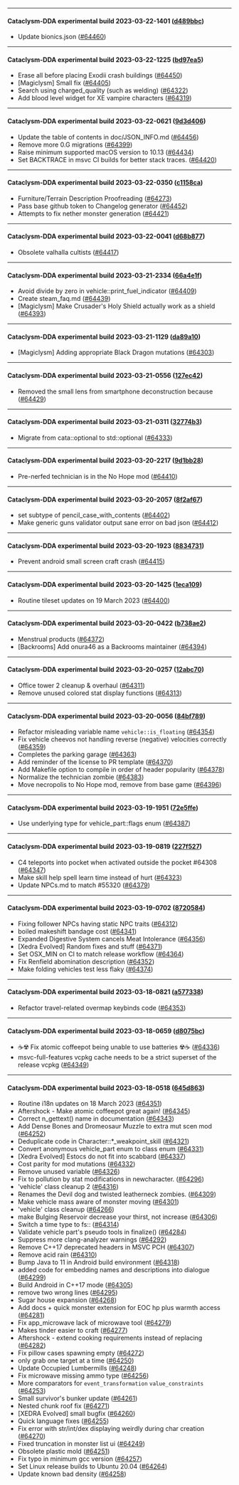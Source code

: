 
---

#### Cataclysm-DDA experimental build 2023-03-22-1401 ([d489bbc](https://github.com/CleverRaven/Cataclysm-DDA/releases/tag/cdda-experimental-2023-03-22-1401))

* Update bionics.json ([#64460](https://github.com/CleverRaven/Cataclysm-DDA/pull/64460))

---

#### Cataclysm-DDA experimental build 2023-03-22-1225 ([bd97ea5](https://github.com/CleverRaven/Cataclysm-DDA/releases/tag/cdda-experimental-2023-03-22-1225))

* Erase all before placing Exodii crash buildings ([#64450](https://github.com/CleverRaven/Cataclysm-DDA/pull/64450))
* [Magiclysm] Small fix ([#64405](https://github.com/CleverRaven/Cataclysm-DDA/pull/64405))
* Search using charged_quality (such as welding) ([#64322](https://github.com/CleverRaven/Cataclysm-DDA/pull/64322))
* Add blood level widget for XE vampire characters ([#64319](https://github.com/CleverRaven/Cataclysm-DDA/pull/64319))

---

#### Cataclysm-DDA experimental build 2023-03-22-0621 ([9d3d406](https://github.com/CleverRaven/Cataclysm-DDA/releases/tag/cdda-experimental-2023-03-22-0621))

* Update the table of contents in doc/JSON_INFO.md ([#64456](https://github.com/CleverRaven/Cataclysm-DDA/pull/64456))
* Remove more 0.G migrations ([#64399](https://github.com/CleverRaven/Cataclysm-DDA/pull/64399))
* Raise minimum supported macOS version to 10.13 ([#64434](https://github.com/CleverRaven/Cataclysm-DDA/pull/64434))
* Set BACKTRACE in msvc CI builds for better stack traces. ([#64420](https://github.com/CleverRaven/Cataclysm-DDA/pull/64420))

---

#### Cataclysm-DDA experimental build 2023-03-22-0350 ([c1158ca](https://github.com/CleverRaven/Cataclysm-DDA/releases/tag/cdda-experimental-2023-03-22-0350))

* Furniture/Terrain Description Proofreading ([#64273](https://github.com/CleverRaven/Cataclysm-DDA/pull/64273))
* Pass base github token to Changelog generator ([#64452](https://github.com/CleverRaven/Cataclysm-DDA/pull/64452))
* Attempts to fix nether monster generation ([#64421](https://github.com/CleverRaven/Cataclysm-DDA/pull/64421))

---

#### Cataclysm-DDA experimental build 2023-03-22-0041 ([d68b877](https://github.com/CleverRaven/Cataclysm-DDA/releases/tag/cdda-experimental-2023-03-22-0041))

* Obsolete valhalla cultists ([#64417](https://github.com/CleverRaven/Cataclysm-DDA/pull/64417))

---

#### Cataclysm-DDA experimental build 2023-03-21-2334 ([66a4e1f](https://github.com/CleverRaven/Cataclysm-DDA/releases/tag/cdda-experimental-2023-03-21-2334))

* Avoid divide by zero in vehicle::print_fuel_indicator ([#64409](https://github.com/CleverRaven/Cataclysm-DDA/pull/64409))
* Create steam_faq.md ([#64439](https://github.com/CleverRaven/Cataclysm-DDA/pull/64439))
* [Magiclysm] Make Crusader's Holy Shield actually work as a shield ([#64393](https://github.com/CleverRaven/Cataclysm-DDA/pull/64393))

---

#### Cataclysm-DDA experimental build 2023-03-21-1129 ([da89a10](https://github.com/CleverRaven/Cataclysm-DDA/releases/tag/cdda-experimental-2023-03-21-1129))

* [Magiclysm] Adding appropriate Black Dragon mutations ([#64303](https://github.com/CleverRaven/Cataclysm-DDA/pull/64303))

---

#### Cataclysm-DDA experimental build 2023-03-21-0556 ([127ec42](https://github.com/CleverRaven/Cataclysm-DDA/releases/tag/cdda-experimental-2023-03-21-0556))

* Removed the small lens from smartphone deconstruction because ([#64429](https://github.com/CleverRaven/Cataclysm-DDA/pull/64429))

---

#### Cataclysm-DDA experimental build 2023-03-21-0311 ([32774b3](https://github.com/CleverRaven/Cataclysm-DDA/releases/tag/cdda-experimental-2023-03-21-0311))

* Migrate from cata::optional<T> to std::optional<T> ([#64333](https://github.com/CleverRaven/Cataclysm-DDA/pull/64333))

---

#### Cataclysm-DDA experimental build 2023-03-20-2217 ([9d1bb28](https://github.com/CleverRaven/Cataclysm-DDA/releases/tag/cdda-experimental-2023-03-20-2217))

* Pre-nerfed technician is in the No Hope mod ([#64410](https://github.com/CleverRaven/Cataclysm-DDA/pull/64410))

---

#### Cataclysm-DDA experimental build 2023-03-20-2057 ([8f2af67](https://github.com/CleverRaven/Cataclysm-DDA/releases/tag/cdda-experimental-2023-03-20-2057))

* set subtype of pencil_case_with_contents ([#64402](https://github.com/CleverRaven/Cataclysm-DDA/pull/64402))
* Make generic guns validator output sane error on bad json ([#64412](https://github.com/CleverRaven/Cataclysm-DDA/pull/64412))

---

#### Cataclysm-DDA experimental build 2023-03-20-1923 ([8834731](https://github.com/CleverRaven/Cataclysm-DDA/releases/tag/cdda-experimental-2023-03-20-1923))

* Prevent android small screen craft crash ([#64415](https://github.com/CleverRaven/Cataclysm-DDA/pull/64415))

---

#### Cataclysm-DDA experimental build 2023-03-20-1425 ([1eca109](https://github.com/CleverRaven/Cataclysm-DDA/releases/tag/cdda-experimental-2023-03-20-1425))

* Routine tileset updates on 19 March 2023 ([#64400](https://github.com/CleverRaven/Cataclysm-DDA/pull/64400))

---

#### Cataclysm-DDA experimental build 2023-03-20-0422 ([b738ae2](https://github.com/CleverRaven/Cataclysm-DDA/releases/tag/cdda-experimental-2023-03-20-0422))

* Menstrual products ([#64372](https://github.com/CleverRaven/Cataclysm-DDA/pull/64372))
* [Backrooms] Add onura46 as a Backrooms maintainer ([#64394](https://github.com/CleverRaven/Cataclysm-DDA/pull/64394))

---

#### Cataclysm-DDA experimental build 2023-03-20-0257 ([12abc70](https://github.com/CleverRaven/Cataclysm-DDA/releases/tag/cdda-experimental-2023-03-20-0257))

* Office tower 2 cleanup & overhaul ([#64311](https://github.com/CleverRaven/Cataclysm-DDA/pull/64311))
* Remove unused colored stat display functions ([#64313](https://github.com/CleverRaven/Cataclysm-DDA/pull/64313))

---

#### Cataclysm-DDA experimental build 2023-03-20-0056 ([84bf789](https://github.com/CleverRaven/Cataclysm-DDA/releases/tag/cdda-experimental-2023-03-20-0056))

* Refactor misleading variable name `vehicle::is_floating` ([#64354](https://github.com/CleverRaven/Cataclysm-DDA/pull/64354))
* Fix vehicle cheevos not handling reverse (negative) velocities correctly ([#64359](https://github.com/CleverRaven/Cataclysm-DDA/pull/64359))
* Completes the parking garage ([#64363](https://github.com/CleverRaven/Cataclysm-DDA/pull/64363))
* Add reminder of the license to PR template ([#64370](https://github.com/CleverRaven/Cataclysm-DDA/pull/64370))
* Add Makefile option to compile in order of header popularity ([#64378](https://github.com/CleverRaven/Cataclysm-DDA/pull/64378))
* Normalize the technician zombie ([#64383](https://github.com/CleverRaven/Cataclysm-DDA/pull/64383))
* Move necropolis to No Hope mod, remove from base game ([#64396](https://github.com/CleverRaven/Cataclysm-DDA/pull/64396))

---

#### Cataclysm-DDA experimental build 2023-03-19-1951 ([72e5ffe](https://github.com/CleverRaven/Cataclysm-DDA/releases/tag/cdda-experimental-2023-03-19-1951))

* Use underlying type for vehicle_part::flags enum ([#64387](https://github.com/CleverRaven/Cataclysm-DDA/pull/64387))

---

#### Cataclysm-DDA experimental build 2023-03-19-0819 ([227f527](https://github.com/CleverRaven/Cataclysm-DDA/releases/tag/cdda-experimental-2023-03-19-0819))

* C4 teleports into pocket when activated outside the pocket #64308 ([#64347](https://github.com/CleverRaven/Cataclysm-DDA/pull/64347))
* Make skill help spell learn time instead of hurt ([#64323](https://github.com/CleverRaven/Cataclysm-DDA/pull/64323))
* Update NPCs.md to match #55320 ([#64379](https://github.com/CleverRaven/Cataclysm-DDA/pull/64379))

---

#### Cataclysm-DDA experimental build 2023-03-19-0702 ([8720584](https://github.com/CleverRaven/Cataclysm-DDA/releases/tag/cdda-experimental-2023-03-19-0702))

* Fixing follower NPCs having static NPC traits ([#64312](https://github.com/CleverRaven/Cataclysm-DDA/pull/64312))
* boiled makeshift bandage cost ([#64341](https://github.com/CleverRaven/Cataclysm-DDA/pull/64341))
* Expanded Digestive System cancels Meat Intolerance ([#64356](https://github.com/CleverRaven/Cataclysm-DDA/pull/64356))
* [Xedra Evolved] Random fixes and stuff ([#64371](https://github.com/CleverRaven/Cataclysm-DDA/pull/64371))
* Set OSX_MIN on CI to match release workflow ([#64364](https://github.com/CleverRaven/Cataclysm-DDA/pull/64364))
* Fix Renfield abomination description ([#64352](https://github.com/CleverRaven/Cataclysm-DDA/pull/64352))
* Make folding vehicles test less flaky ([#64374](https://github.com/CleverRaven/Cataclysm-DDA/pull/64374))

---

#### Cataclysm-DDA experimental build 2023-03-18-0821 ([a577338](https://github.com/CleverRaven/Cataclysm-DDA/releases/tag/cdda-experimental-2023-03-18-0821))

* Refactor travel-related overmap keybinds code ([#64353](https://github.com/CleverRaven/Cataclysm-DDA/pull/64353))

---

#### Cataclysm-DDA experimental build 2023-03-18-0659 ([d8075bc](https://github.com/CleverRaven/Cataclysm-DDA/releases/tag/cdda-experimental-2023-03-18-0659))

* ☕☢️ Fix atomic coffeepot being unable to use batteries ☢️☕ ([#64336](https://github.com/CleverRaven/Cataclysm-DDA/pull/64336))
* msvc-full-features vcpkg cache needs to be a strict superset of the release vcpkg ([#64349](https://github.com/CleverRaven/Cataclysm-DDA/pull/64349))

---

#### Cataclysm-DDA experimental build 2023-03-18-0518 ([645d863](https://github.com/CleverRaven/Cataclysm-DDA/releases/tag/cdda-experimental-2023-03-18-0518))

* Routine i18n updates on 18 March 2023 ([#64351](https://github.com/CleverRaven/Cataclysm-DDA/pull/64351))
* Aftershock - Make atomic coffeepot great again! ([#64345](https://github.com/CleverRaven/Cataclysm-DDA/pull/64345))
* Correct n_gettext() name in documentation ([#64343](https://github.com/CleverRaven/Cataclysm-DDA/pull/64343))
* Add Dense Bones and Dromeosaur Muzzle to extra mut scen mod ([#64252](https://github.com/CleverRaven/Cataclysm-DDA/pull/64252))
* Deduplicate code in Character::*_weakpoint_skill ([#64321](https://github.com/CleverRaven/Cataclysm-DDA/pull/64321))
* Convert anonymous vehicle_part enum to class enum ([#64331](https://github.com/CleverRaven/Cataclysm-DDA/pull/64331))
* [Xedra Evolved] Estocs do not fit into scabbard ([#64337](https://github.com/CleverRaven/Cataclysm-DDA/pull/64337))
* Cost parity for mod mutations ([#64332](https://github.com/CleverRaven/Cataclysm-DDA/pull/64332))
* Remove unused variable ([#64326](https://github.com/CleverRaven/Cataclysm-DDA/pull/64326))
* Fix to pollution by stat modifications in newcharacter. ([#64296](https://github.com/CleverRaven/Cataclysm-DDA/pull/64296))
* 'vehicle' class cleanup 2 ([#64316](https://github.com/CleverRaven/Cataclysm-DDA/pull/64316))
* Renames the Devil dog and twisted leatherneck zombies. ([#64309](https://github.com/CleverRaven/Cataclysm-DDA/pull/64309))
* Make vehicle mass aware of monster moving ([#64301](https://github.com/CleverRaven/Cataclysm-DDA/pull/64301))
* 'vehicle' class cleanup ([#64266](https://github.com/CleverRaven/Cataclysm-DDA/pull/64266))
* make Bulging Reservoir decrease your thirst, not increase ([#64306](https://github.com/CleverRaven/Cataclysm-DDA/pull/64306))
* Switch a time type to fs:: ([#64314](https://github.com/CleverRaven/Cataclysm-DDA/pull/64314))
* Validate vehicle part's pseudo tools in finalize() ([#64284](https://github.com/CleverRaven/Cataclysm-DDA/pull/64284))
* Suppress more clang-analyzer warnings ([#64292](https://github.com/CleverRaven/Cataclysm-DDA/pull/64292))
* Remove C++17 deprecated headers in MSVC PCH ([#64307](https://github.com/CleverRaven/Cataclysm-DDA/pull/64307))
* Remove acid rain ([#64310](https://github.com/CleverRaven/Cataclysm-DDA/pull/64310))
* Bump Java to 11 in Android build environment ([#64318](https://github.com/CleverRaven/Cataclysm-DDA/pull/64318))
* added code for embedding names and descriptions into dialogue ([#64299](https://github.com/CleverRaven/Cataclysm-DDA/pull/64299))
* Build Android in C++17 mode ([#64305](https://github.com/CleverRaven/Cataclysm-DDA/pull/64305))
* remove two wrong lines ([#64295](https://github.com/CleverRaven/Cataclysm-DDA/pull/64295))
* Sugar house expansion ([#64268](https://github.com/CleverRaven/Cataclysm-DDA/pull/64268))
* Add docs + quick monster extension for EOC hp plus warmth access ([#64281](https://github.com/CleverRaven/Cataclysm-DDA/pull/64281))
* Fix app_microwave lack of microwave tool ([#64279](https://github.com/CleverRaven/Cataclysm-DDA/pull/64279))
* Makes tinder easier to craft ([#64277](https://github.com/CleverRaven/Cataclysm-DDA/pull/64277))
* Aftershock - extend cooking requirements instead of replacing ([#64282](https://github.com/CleverRaven/Cataclysm-DDA/pull/64282))
* Fix pillow cases spawning empty ([#64272](https://github.com/CleverRaven/Cataclysm-DDA/pull/64272))
* only grab one target at a time ([#64250](https://github.com/CleverRaven/Cataclysm-DDA/pull/64250))
* Update Occupied Lumbermills ([#64248](https://github.com/CleverRaven/Cataclysm-DDA/pull/64248))
* Fix microwave missing ammo type ([#64256](https://github.com/CleverRaven/Cataclysm-DDA/pull/64256))
* More comparators for `event_transformation` `value_constraints` ([#64253](https://github.com/CleverRaven/Cataclysm-DDA/pull/64253))
* Small survivor's bunker update ([#64261](https://github.com/CleverRaven/Cataclysm-DDA/pull/64261))
* Nested chunk roof fix ([#64271](https://github.com/CleverRaven/Cataclysm-DDA/pull/64271))
* [XEDRA Evolved] small bugfix ([#64260](https://github.com/CleverRaven/Cataclysm-DDA/pull/64260))
* Quick language fixes ([#64255](https://github.com/CleverRaven/Cataclysm-DDA/pull/64255))
* Fix error with str/int/dex displaying weirdly during char creation ([#64270](https://github.com/CleverRaven/Cataclysm-DDA/pull/64270))
* Fixed truncation in monster list ui ([#64249](https://github.com/CleverRaven/Cataclysm-DDA/pull/64249))
* Obsolete plastic mold ([#64251](https://github.com/CleverRaven/Cataclysm-DDA/pull/64251))
* Fix typo in minimum gcc version ([#64257](https://github.com/CleverRaven/Cataclysm-DDA/pull/64257))
* Set Linux release builds to Ubuntu 20.04 ([#64264](https://github.com/CleverRaven/Cataclysm-DDA/pull/64264))
* Update known bad density ([#64258](https://github.com/CleverRaven/Cataclysm-DDA/pull/64258))
